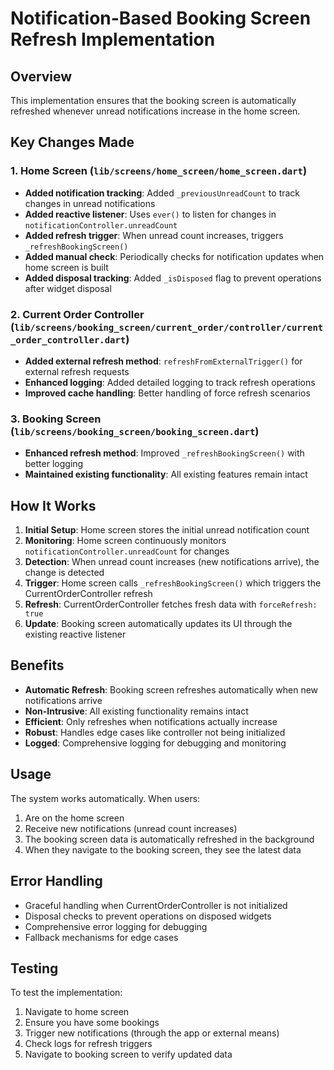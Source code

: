 # Notification-Based Booking Screen Refresh Implementation

## Overview
This implementation ensures that the booking screen is automatically refreshed whenever unread notifications increase in the home screen.

## Key Changes Made

### 1. Home Screen (`lib/screens/home_screen/home_screen.dart`)
- **Added notification tracking**: Added `_previousUnreadCount` to track changes in unread notifications
- **Added reactive listener**: Uses `ever()` to listen for changes in `notificationController.unreadCount`
- **Added refresh trigger**: When unread count increases, triggers `_refreshBookingScreen()`
- **Added manual check**: Periodically checks for notification updates when home screen is built
- **Added disposal tracking**: Added `_isDisposed` flag to prevent operations after widget disposal

### 2. Current Order Controller (`lib/screens/booking_screen/current_order/controller/current_order_controller.dart`)
- **Added external refresh method**: `refreshFromExternalTrigger()` for external refresh requests
- **Enhanced logging**: Added detailed logging to track refresh operations
- **Improved cache handling**: Better handling of force refresh scenarios

### 3. Booking Screen (`lib/screens/booking_screen/booking_screen.dart`)
- **Enhanced refresh method**: Improved `_refreshBookingScreen()` with better logging
- **Maintained existing functionality**: All existing features remain intact

## How It Works

1. **Initial Setup**: Home screen stores the initial unread notification count
2. **Monitoring**: Home screen continuously monitors `notificationController.unreadCount` for changes
3. **Detection**: When unread count increases (new notifications arrive), the change is detected
4. **Trigger**: Home screen calls `_refreshBookingScreen()` which triggers the CurrentOrderController refresh
5. **Refresh**: CurrentOrderController fetches fresh data with `forceRefresh: true`
6. **Update**: Booking screen automatically updates its UI through the existing reactive listener

## Benefits

- **Automatic Refresh**: Booking screen refreshes automatically when new notifications arrive
- **Non-Intrusive**: All existing functionality remains intact
- **Efficient**: Only refreshes when notifications actually increase
- **Robust**: Handles edge cases like controller not being initialized
- **Logged**: Comprehensive logging for debugging and monitoring

## Usage

The system works automatically. When users:
1. Are on the home screen
2. Receive new notifications (unread count increases)
3. The booking screen data is automatically refreshed in the background
4. When they navigate to the booking screen, they see the latest data

## Error Handling

- Graceful handling when CurrentOrderController is not initialized
- Disposal checks to prevent operations on disposed widgets
- Comprehensive error logging for debugging
- Fallback mechanisms for edge cases

## Testing

To test the implementation:
1. Navigate to home screen
2. Ensure you have some bookings
3. Trigger new notifications (through the app or external means)
4. Check logs for refresh triggers
5. Navigate to booking screen to verify updated data